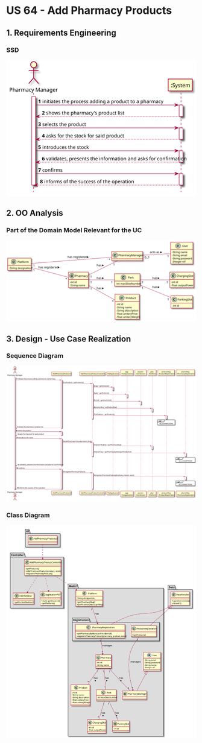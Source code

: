 # US 64 - Add Pharmacy Products

## 1. Requirements Engineering

### SSD
![US64_SSD](US64_SSD.svg)

## 2. OO Analysis

### Part of the Domain Model Relevant for the UC

![US64_DM](US64_DM.svg)

## 3. Design - Use Case Realization

###	Sequence Diagram

![US64_SD.svg](US64_SD.svg)


###	Class Diagram

![US64_CD.svg](US64_CD.svg)
